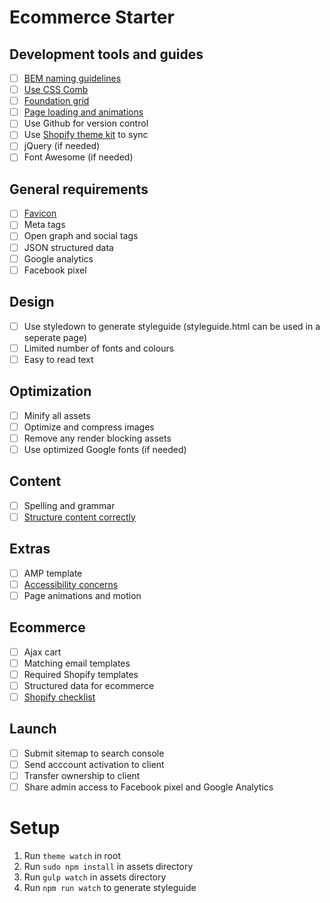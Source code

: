 

# Ecommerce Starter

## Development tools and guides

- [ ]  [BEM naming guidelines](https://www.smashingmagazine.com/2016/06/battling-bem-extended-edition-common-problems-and-how-to-avoid-them/)
- [ ]  [Use CSS Comb](https://gist.githubusercontent.com/thomaskimura/ffd8faba0725433a0b6b0ea9c7b57fe4/raw/cdd603ccb6c22fa690647526e74ea99f761e9437/.csscomb.json)
- [ ]  [Foundation grid](https://foundation.zurb.com/)
- [ ]  [Page loading and animations](http://barbajs.org/)
- [ ]  Use Github for version control
- [ ]  Use [Shopify theme kit](https://shopify.github.io/themekit/) to sync
- [ ]  jQuery (if needed)
- [ ]  Font Awesome (if needed)

## General requirements

- [ ]  [Favicon](https://realfavicongenerator.net/)
- [ ]  Meta tags
- [ ]  Open graph and social tags
- [ ]  JSON structured data
- [ ]  Google analytics
- [ ]  Facebook pixel

## Design

- [ ]  Use styledown to generate styleguide (styleguide.html can be used in a seperate page)
- [ ]  Limited number of fonts and colours
- [ ]  Easy to read text

## Optimization

- [ ]  Minify all assets
- [ ]  Optimize and compress images
- [ ]  Remove any render blocking assets
- [ ]  Use optimized Google fonts (if needed)

## Content

- [ ]  Spelling and grammar
- [ ]  [Structure content correctly](http://blog.teamtreehouse.com/use-html5-sectioning-elements)

## Extras

- [ ]  AMP template
- [ ]  [Accessibility concerns](https://www.ontario.ca/page/how-make-websites-accessible)
- [ ]  Page animations and motion

## Ecommerce

- [ ] Ajax cart
- [ ] Matching email templates
- [ ] Required Shopify templates
- [ ] Structured data for ecommerce
- [ ] [Shopify checklist](https://help.shopify.com/themes/development/theme-store-requirements)

## Launch

- [ ]  Submit sitemap to search console
- [ ]  Send acccount activation to client
- [ ]  Transfer ownership to client
- [ ]  Share admin access to Facebook pixel and Google Analytics

# Setup

1. Run `theme watch` in root
1. Run `sudo npm install` in assets directory
1. Run `gulp watch` in assets directory
1. Run `npm run watch` to generate styleguide

